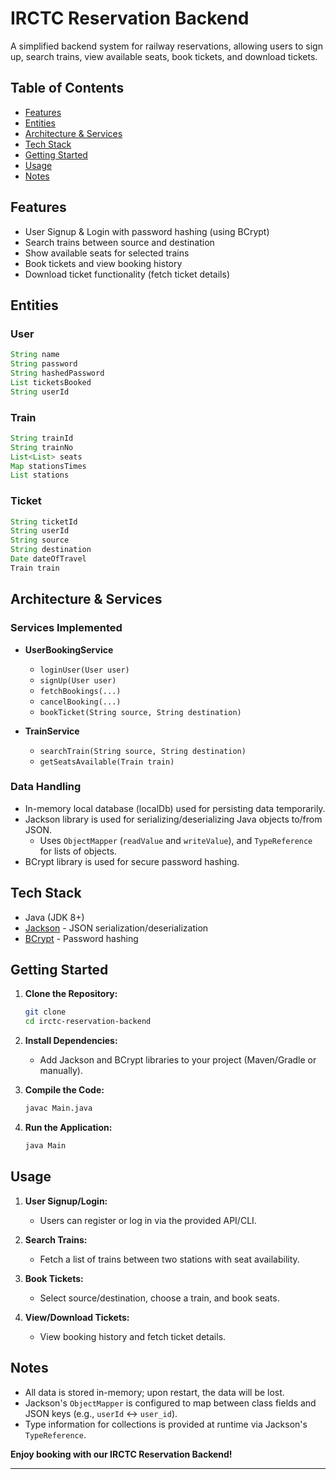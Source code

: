 # IRCTC Reservation Backend

A simplified backend system for railway reservations, allowing users to sign up, search trains, view available seats, book tickets, and download tickets.

## Table of Contents

- [Features](#features)
- [Entities](#entities)
- [Architecture & Services](#architecture--services)
- [Tech Stack](#tech-stack)
- [Getting Started](#getting-started)
- [Usage](#usage)
- [Notes](#notes)

## Features

- User Signup & Login with password hashing (using BCrypt)
- Search trains between source and destination
- Show available seats for selected trains
- Book tickets and view booking history
- Download ticket functionality (fetch ticket details)

## Entities

### User
```java
String name
String password
String hashedPassword
List ticketsBooked
String userId
```

### Train
```java
String trainId
String trainNo
List<List> seats
Map stationsTimes
List stations
```

### Ticket
```java
String ticketId
String userId
String source
String destination
Date dateOfTravel
Train train
```

## Architecture & Services

### Services Implemented

- **UserBookingService**
    - `loginUser(User user)`
    - `signUp(User user)`
    - `fetchBookings(...)`
    - `cancelBooking(...)`
    - `bookTicket(String source, String destination)`

- **TrainService**
    - `searchTrain(String source, String destination)`
    - `getSeatsAvailable(Train train)`

### Data Handling

- In-memory local database (localDb) used for persisting data temporarily.
- Jackson library is used for serializing/deserializing Java objects to/from JSON.
    - Uses `ObjectMapper` (`readValue` and `writeValue`), and `TypeReference` for lists of objects.
- BCrypt library is used for secure password hashing.

## Tech Stack

- Java (JDK 8+)
- [Jackson](https://github.com/FasterXML/jackson) - JSON serialization/deserialization
- [BCrypt](https://www.mindrot.org/projects/jBCrypt/) - Password hashing

## Getting Started

1. **Clone the Repository:**
   ```bash
   git clone 
   cd irctc-reservation-backend
   ```

2. **Install Dependencies:**
    - Add Jackson and BCrypt libraries to your project (Maven/Gradle or manually).

3. **Compile the Code:**
   ```bash
   javac Main.java
   ```

4. **Run the Application:**
   ```bash
   java Main
   ```

## Usage

1. **User Signup/Login:**
    - Users can register or log in via the provided API/CLI.

2. **Search Trains:**
    - Fetch a list of trains between two stations with seat availability.

3. **Book Tickets:**
    - Select source/destination, choose a train, and book seats.

4. **View/Download Tickets:**
    - View booking history and fetch ticket details.

## Notes

- All data is stored in-memory; upon restart, the data will be lost.
- Jackson's `ObjectMapper` is configured to map between class fields and JSON keys (e.g., `userId` ↔ `user_id`).
- Type information for collections is provided at runtime via Jackson's `TypeReference`.


**Enjoy booking with our IRCTC Reservation Backend!**

---